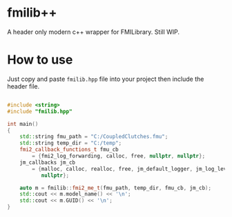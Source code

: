 
# fmilib++

A header only modern c++ wrapper for FMILibrary. Still WIP.

# How to use 

Just copy and paste `fmilib.hpp` file into your project then include the header file.

```C++

#include <string>
#include "fmilib.hpp"

int main()
{
    std::string fmu_path = "C:/CoupledClutches.fmu";
    std::string temp_dir = "C:/temp";
    fmi2_callback_functions_t fmu_cb
        = {fmi2_log_forwarding, calloc, free, nullptr, nullptr};
    jm_callbacks jm_cb
        = {malloc, calloc, realloc, free, jm_default_logger, jm_log_level_debug,
           nullptr};

    auto m = fmilib::fmi2_me_t(fmu_path, temp_dir, fmu_cb, jm_cb);
    std::cout << m.model_name() << '\n';
    std::cout << m.GUID() << '\n';
}
```